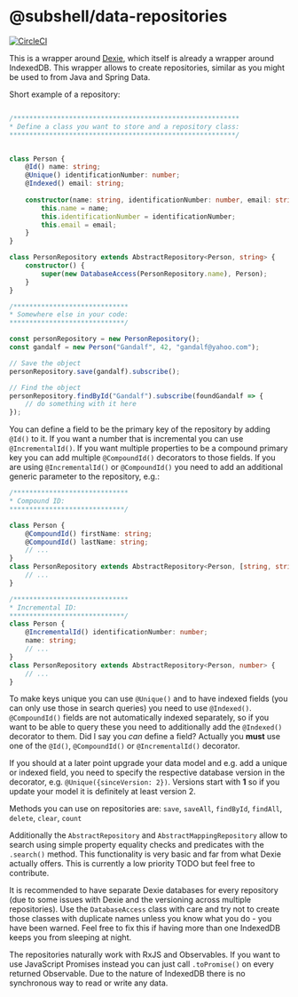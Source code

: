 # @subshell/data-repositories

[![CircleCI](https://circleci.com/gh/subshell/data-repositories.svg?style=svg)](https://circleci.com/gh/subshell/data-repositories)

This is a wrapper around [Dexie](https://github.com/dfahlander/Dexie.js), which itself is already a wrapper around IndexedDB. This wrapper allows to create
repositories, similar as you might be used to from Java and Spring Data.

Short example of a repository:

```typescript

/*********************************************************
* Define a class you want to store and a repository class:
*********************************************************/


class Person {    
    @Id() name: string;
    @Unique() identificationNumber: number;
    @Indexed() email: string;
    
    constructor(name: string, identificationNumber: number, email: string) {
        this.name = name;
        this.identificationNumber = identificationNumber;
        this.email = email;
    }
}

class PersonRepository extends AbstractRepository<Person, string> {
    constructor() {
        super(new DatabaseAccess(PersonRepository.name), Person);
    }
}

/*****************************
* Somewhere else in your code:
*****************************/

const personRepository = new PersonRepository();
const gandalf = new Person("Gandalf", 42, "gandalf@yahoo.com");

// Save the object
personRepository.save(gandalf).subscribe();

// Find the object
personRepository.findById("Gandalf").subscribe(foundGandalf => {
    // do something with it here
});
```

You can define a field to be the primary key of the repository by adding `@Id()` to it. If you want a number that is incremental you can use `@IncrementalId()`. 
If you want multiple properties to be a compound primary key you can add multiple `@CompoundId()` decorators to those fields. If you are using `@IncrementalId()` 
or `@CompoundId()` you need to add an additional generic parameter to the repository, e.g.:

```typescript
/*****************************
* Compound ID:
*****************************/

class Person {
    @CompoundId() firstName: string;
    @CompoundId() lastName: string;
    // ...
}
class PersonRepository extends AbstractRepository<Person, [string, string]> {
    // ...
}

/*****************************
* Incremental ID:
*****************************/
class Person {
    @IncrementalId() identificationNumber: number;
    name: string;
    // ...
}
class PersonRepository extends AbstractRepository<Person, number> {
    // ...
}
```

To make keys unique you can use `@Unique()` and to have indexed fields (you can only use those in search queries) you need to use `@Indexed()`. 
`@CompoundId()` fields are not automatically indexed separately, so if you want to be able to query these you need to additionally add the
`@Indexed()` decorator to them. 
Did I say you *can* define a field? Actually you **must** use one of the `@Id()`, `@CompoundId()` or `@IncrementalId()` decorator.

If you should at a later point upgrade your data model and e.g. add a unique or indexed field, you need to specify the respective database version in the decorator,
e.g. `@Unique({sinceVersion: 2})`. Versions start with **1** so if you update your model it is definitely at least version 2.

Methods you can use on repositories are: `save`, `saveAll`, `findById`, `findAll`, `delete`, `clear`, `count`

Additionally the `AbstractRepository` and `AbstractMappingRepository` allow to search using simple property equality checks and predicates with the `.search()` method.
This functionality is very basic and far from what Dexie actually offers. This is currently a low priority TODO but feel free to contribute.
   
It is recommended to have separate Dexie databases for every repository (due to some issues with Dexie and the versioning across multiple repositories). Use the `DatabaseAccess` class with care and
try not to create those classes with duplicate names unless you know what you do - you have been warned. Feel free to fix this if having more than one IndexedDB keeps you from sleeping at night.

The repositories naturally work with RxJS and Observables. If you want to use JavaScript Promises instead you can just call `.toPromise()` on every returned Observable. 
Due to the nature of IndexedDB there is no synchronous way to read or write any data.
